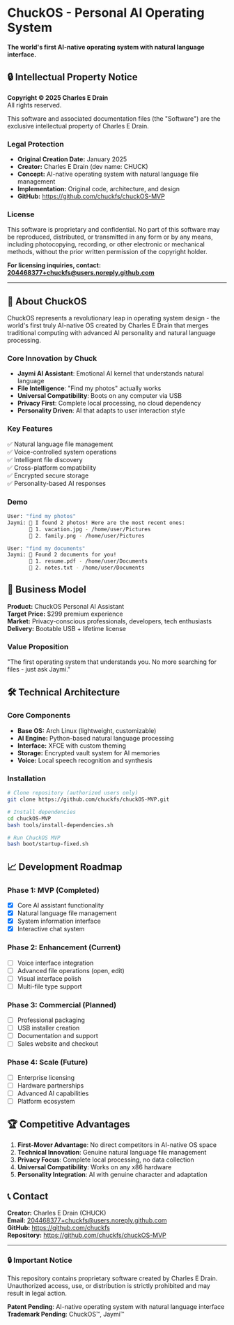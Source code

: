 # ChuckOS - Personal AI Operating System

**The world's first AI-native operating system with natural language interface.**

## 🔒 Intellectual Property Notice

**Copyright © 2025 Charles E Drain**  
All rights reserved.

This software and associated documentation files (the "Software") are the exclusive intellectual property of Charles E Drain. 

### Legal Protection
- **Original Creation Date:** January 2025
- **Creator:** Charles E Drain (dev name: CHUCK)
- **Concept:** AI-native operating system with natural language file management
- **Implementation:** Original code, architecture, and design
- **GitHub:** https://github.com/chuckfs/chuckOS-MVP

### License
This software is proprietary and confidential. No part of this software may be reproduced, distributed, or transmitted in any form or by any means, including photocopying, recording, or other electronic or mechanical methods, without the prior written permission of the copyright holder.

**For licensing inquiries, contact: 204468377+chuckfs@users.noreply.github.com**

---

## 🚀 About ChuckOS

ChuckOS represents a revolutionary leap in operating system design - the world's first truly AI-native OS created by Charles E Drain that merges traditional computing with advanced AI personality and natural language processing.

### Core Innovation by Chuck
- **Jaymi AI Assistant**: Emotional AI kernel that understands natural language
- **File Intelligence**: "Find my photos" actually works
- **Universal Compatibility**: Boots on any computer via USB
- **Privacy First**: Complete local processing, no cloud dependency
- **Personality Driven**: AI that adapts to user interaction style

### Key Features
✅ Natural language file management  
✅ Voice-controlled system operations  
✅ Intelligent file discovery  
✅ Cross-platform compatibility  
✅ Encrypted secure storage  
✅ Personality-based AI responses  

### Demo
```bash
User: "find my photos"
Jaymi: 🎉 I found 2 photos! Here are the most recent ones:
       📸 1. vacation.jpg - /home/user/Pictures
       📸 2. family.png - /home/user/Pictures

User: "find my documents"  
Jaymi: 📄 Found 2 documents for you!
       📄 1. resume.pdf - /home/user/Documents
       📄 2. notes.txt - /home/user/Documents
```

## 🎯 Business Model

**Product:** ChuckOS Personal AI Assistant  
**Target Price:** $299 premium experience  
**Market:** Privacy-conscious professionals, developers, tech enthusiasts  
**Delivery:** Bootable USB + lifetime license  

### Value Proposition
"The first operating system that understands you. No more searching for files - just ask Jaymi."

## 🛠️ Technical Architecture

### Core Components
- **Base OS:** Arch Linux (lightweight, customizable)
- **AI Engine:** Python-based natural language processing
- **Interface:** XFCE with custom theming
- **Storage:** Encrypted vault system for AI memories
- **Voice:** Local speech recognition and synthesis

### Installation
```bash
# Clone repository (authorized users only)
git clone https://github.com/chuckfs/chuckOS-MVP.git

# Install dependencies
cd chuckOS-MVP
bash tools/install-dependencies.sh

# Run ChuckOS MVP
bash boot/startup-fixed.sh
```

## 📈 Development Roadmap

### Phase 1: MVP (Completed)
- [x] Core AI assistant functionality
- [x] Natural language file management
- [x] System information interface
- [x] Interactive chat system

### Phase 2: Enhancement (Current)
- [ ] Voice interface integration
- [ ] Advanced file operations (open, edit)
- [ ] Visual interface polish
- [ ] Multi-file type support

### Phase 3: Commercial (Planned)
- [ ] Professional packaging
- [ ] USB installer creation
- [ ] Documentation and support
- [ ] Sales website and checkout

### Phase 4: Scale (Future)
- [ ] Enterprise licensing
- [ ] Hardware partnerships
- [ ] Advanced AI capabilities
- [ ] Platform ecosystem

## 🏆 Competitive Advantages

1. **First-Mover Advantage**: No direct competitors in AI-native OS space
2. **Technical Innovation**: Genuine natural language file management
3. **Privacy Focus**: Complete local processing, no data collection
4. **Universal Compatibility**: Works on any x86 hardware
5. **Personality Integration**: AI with genuine character and adaptation

## 📞 Contact

**Creator:** Charles E Drain (CHUCK)  
**Email:** 204468377+chuckfs@users.noreply.github.com  
**GitHub:** https://github.com/chuckfs  
**Repository:** https://github.com/chuckfs/chuckOS-MVP  

---

### 🔒 Important Notice
This repository contains proprietary software created by Charles E Drain. Unauthorized access, use, or distribution is strictly prohibited and may result in legal action.

**Patent Pending**: AI-native operating system with natural language interface
**Trademark Pending**: ChuckOS™, Jaymi™
